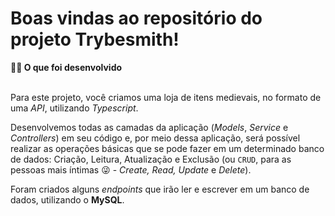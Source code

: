 # Boas vindas ao repositório do projeto Trybesmith!

<summary><strong>👨‍💻 O que foi desenvolvido</strong></summary><br />

  Para este projeto, você criamos uma loja de itens medievais, no formato de uma _API_, utilizando _Typescript_.
  
  Desenvolvemos todas as camadas da aplicação (_Models_, _Service_ e _Controllers_) em seu código e, por meio dessa aplicação, será possível realizar as operações básicas que se pode fazer em um determinado banco de dados:
  Criação, Leitura, Atualização e Exclusão (ou `CRUD`, para as pessoas mais íntimas 😜 - _Create, Read, Update_ e _Delete_).

Foram criados alguns _endpoints_ que irão ler e escrever em um banco de dados, utilizando o **MySQL**.
